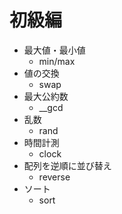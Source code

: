 # 初級編

- 最大値・最小値
  - min/max
- 値の交換
  - swap
- 最大公約数
  - \_\_gcd
- 乱数
  - rand
- 時間計測
  - clock
- 配列を逆順に並び替え
  - reverse
- ソート
  - sort

